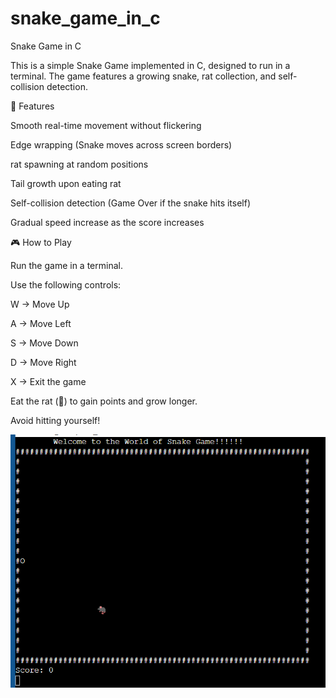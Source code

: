 # snake_game_in_c
Snake Game in C

This is a simple Snake Game implemented in C, designed to run in a terminal. The game features a growing snake, rat collection, and self-collision detection.

🚀 Features

Smooth real-time movement without flickering

Edge wrapping (Snake moves across screen borders)

rat spawning at random positions

Tail growth upon eating rat

Self-collision detection (Game Over if the snake hits itself)

Gradual speed increase as the score increases

🎮 How to Play

Run the game in a terminal.

Use the following controls:

W → Move Up

A → Move Left

S → Move Down

D → Move Right

X → Exit the game

Eat the rat (🐀) to gain points and grow longer.

Avoid hitting yourself!

![image alt](https://github.com/rupjit23/snake_game_in_c/blob/ec5b89774810308262d5d0695c1d5417538bc4fd/output.png)
